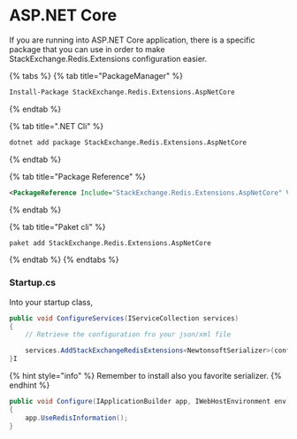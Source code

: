 # ASP.NET Core

If you are running into ASP.NET Core application, there is a specific package that you can use in order to make StackExchange.Redis.Extensions configuration easier.

{% tabs %}
{% tab title="PackageManager" %}
```bash
Install-Package StackExchange.Redis.Extensions.AspNetCore
```
{% endtab %}

{% tab title=".NET Cli" %}
```bash
dotnet add package StackExchange.Redis.Extensions.AspNetCore
```
{% endtab %}

{% tab title="Package Reference" %}
```xml
<PackageReference Include="StackExchange.Redis.Extensions.AspNetCore" Version="6.1.0" />
```
{% endtab %}

{% tab title="Paket cli" %}
```bash
paket add StackExchange.Redis.Extensions.AspNetCore
```
{% endtab %}
{% endtabs %}

### Startup.cs

Into your startup class,&#x20;

```csharp
public void ConfigureServices(IServiceCollection services)
{
    // Retrieve the configuration fro your json/xml file

    services.AddStackExchangeRedisExtensions<NewtonsoftSerializer>(conf);
}I
```

{% hint style="info" %}
Remember to install also you favorite serializer.
{% endhint %}

```csharp
public void Configure(IApplicationBuilder app, IWebHostEnvironment env)
{
    app.UseRedisInformation();
}
```


